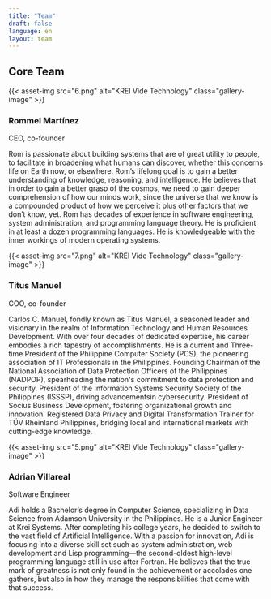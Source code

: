```yaml
---
title: "Team"
draft: false
language: en
layout: team
---
```

 <div class="container">
    <section class="team-section">
      <div class="section-header">
        <h2 class="section-title">Core Team</h2>
      </div>   
      <div class="team-grid">
        <div class="team-member">
          {{< asset-img src="6.png" alt="KREI Vide Technology" class="gallery-image" >}}
          <div class="member-info">
            <h3 class="member-name">Rommel Martínez</h3>
            <span class="member-role">CEO, co-founder</span>
            <p class="member-bio">Rom is passionate about building systems that are of great utility to people, to facilitate in broadening what humans can discover, whether this concerns life on Earth now, or elsewhere. Rom’s lifelong goal is to gain a better understanding of knowledge, reasoning, and intelligence. He believes that in order to gain a better grasp of the cosmos, we need to gain deeper comprehension of how our minds work, since the universe that we know is a compounded product of how we perceive it plus other factors that we don’t know, yet. Rom has decades of experience in software engineering, system administration, and programming language theory. He is proficient in at least a dozen programming languages. He is knowledgeable with the inner workings of modern operating systems.</p>
          </div>
        </div>      
        <div class="team-member">
          {{< asset-img src="7.png" alt="KREI Vide Technology" class="gallery-image" >}}
          <div class="member-info">
            <h3 class="member-name">Titus Manuel</h3>
            <span class="member-role">COO, co-founder</span>
            <p class="member-bio">Carlos C. Manuel, fondly known as Titus Manuel, a seasoned leader and visionary in the realm of Information Technology and Human Resources Development. With over four decades of dedicated expertise, his career embodies a rich tapestry of accomplishments. He is a current and Three-time President of the Philippine Computer Society (PCS), the pioneering association of IT Professionals in the Philippines. Founding Chairman of the National Association of Data Protection Officers of the Philippines (NADPOP), spearheading the nation's commitment to data protection and security. President of the Information Systems Security Society of the Philippines (ISSSP), driving advancementsin cybersecurity. President of Socius Business Development, fostering organizational growth and innovation. Registered Data Privacy and Digital Transformation Trainer for TÜV Rheinland Philippines, bridging local and international markets with cutting-edge knowledge.</p>
          </div>
        </div>      
        <div class="team-member">
          {{< asset-img src="5.png" alt="KREI Vide Technology" class="gallery-image" >}}
          <div class="member-info">
            <h3 class="member-name">Adrian Villareal</h3>
            <span class="member-role">Software Engineer</span>
            <p class="member-bio">Adi holds a Bachelor’s degree in Computer Science, specializing in Data Science from Adamson University in the Philippines. He is a Junior Engineer at Krei Systems. After completing his college years, he decided to switch to the vast field of Artificial Intelligence. With a passion for innovation, Adi is focusing into a diverse skill set such as system administration, web development and Lisp programming—the second-oldest high-level programming language still in use after Fortran. He believes that the true mark of greatness is not only found in the achievement or accolades one gathers, but also in how they manage the responsibilities that come with that success.​</p>
          </div>
        </div>
      </div>
    </section>
  </div>